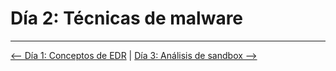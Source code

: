 # Día 2: Técnicas de malware

---

[⟵ Día 1: Conceptos de EDR](./01-Conceptos_EDR.md) | [Día 3: Análisis de sandbox ⟶](./03-Analisis_Sandbox.md)
